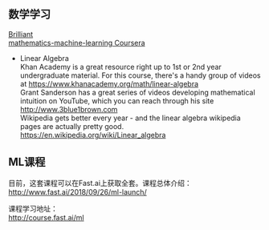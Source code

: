 数学学习
---
[Brilliant](https://brilliant.org)  
[mathematics-machine-learning Coursera](https://www.coursera.org/specializations/mathematics-machine-learning)  
*  Linear Algebra  
Khan Academy is a great resource right up to 1st or 2nd year undergraduate material. For this course, there's a handy group of videos at https://www.khanacademy.org/math/linear-algebra  
Grant Sanderson has a great series of videos developing mathematical intuition on YouTube, which you can reach through his site http://www.3blue1brown.com  
Wikipedia gets better every year - and the linear algebra wikipedia pages are actually pretty good. https://en.wikipedia.org/wiki/Linear_algebra  

ML课程
---
目前，这套课程可以在Fast.ai上获取全套。课程总体介绍：  
http://www.fast.ai/2018/09/26/ml-launch/  

课程学习地址：  
http://course.fast.ai/ml  
